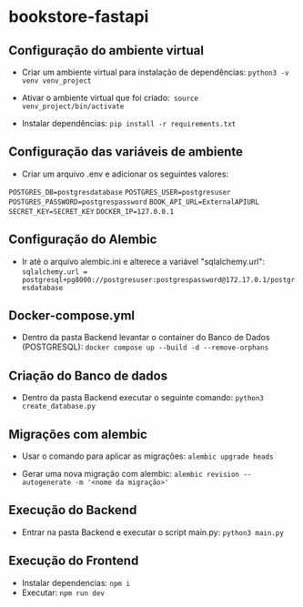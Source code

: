 # bookstore-fastapi

## Configuração do ambiente virtual
- Criar um ambiente virtual para instalação de dependências:  `python3 -v venv venv_project`
- Ativar o ambiente virtual que foi criado:` source venv_project/bin/activate`

- Instalar dependências: `pip install -r requirements.txt`

## Configuração das variáveis de ambiente
- Criar um arquivo .env e adicionar os seguintes valores:

 `POSTGRES_DB=postgresdatabase`
 `POSTGRES_USER=postgresuser`
 `POSTGRES_PASSWORD=postgrespassword`
 `BOOK_API_URL=ExternalAPIURL`
 `SECRET_KEY=SECRET_KEY`
 `DOCKER_IP=127.0.0.1`

## Configuração do Alembic
- Ir até o arquivo alembic.ini e alterece a variável "sqlalchemy.url":
`sqlalchemy.url = postgresql+pg8000://postgresuser:postgrespassword@172.17.0.1/postgresdatabase`

## Docker-compose.yml
- Dentro da pasta Backend levantar o container do Banco de Dados (POSTGRESQL):      `docker compose up --build -d --remove-orphans`


## Criação do Banco de dados
- Dentro da pasta Backend executar o seguinte comando: `python3 create_database.py`

## Migrações com alembic
- Usar o comando para aplicar as migrações: `alembic upgrade heads`

- Gerar uma nova migração com alembic: `alembic revision --autogenerate -m '<nome da migração>'` 

## Execução do Backend
- Entrar na pasta Backend e executar o script main.py: `python3 main.py` 


## Execução do Frontend
- Instalar dependencias:  `npm i`
- Executar: `npm run dev`